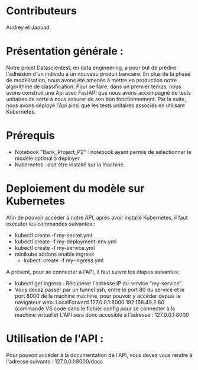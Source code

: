 # Contributeurs
Audrey et Jaouad 

# Présentation générale :

Notre projet Datascientest, en data engineering, a pour but de prédire l'adhésion d'un individu à un nouveau produit bancaire.
En plus de la phase de modèlisation, nous avons été amenés à mettre en production notre algorithme de classification.
Pour se faire, dans un premier temps,  nous avons construit une Api avec FastAPI que nous avons accompagné de tests unitaires de sorte à nous assurer de son bon fonctionnement. Par la suite, nous avons déployé l'Api ainsi que les tests unitaires associés en utilisant Kubernetes. 


# Prérequis
*  Notebook "Bank_Project_P2" : notebook ayant permis de selectionner le modèle optimal à déployer.
* Kubernetes : doit être installé sur la machine.

# Deploiement du modèle sur Kubernetes 

Afin de pouvoir accéder à notre API, après avoir installé Kubernetes, il faut exécuter les commandes suivantes :
* kubectl create -f my-secret.yml
* kubectl create -f my-deployment-env.yml
* kubectl create -f my-service.yml
* minikube addons enable ingress
  * kubectl create -f my-ingress.yml

A présent, pour se connecter à l'API,  il faut suivre les étapes suivantes: 
* kubectl get ingress : Récuperer  l'adresse IP du service "my-service". 
* Vous devez passer par un tunnel ssh, entre le port 80 du service et le port 8000 de la machine machine, pour pouvoir y accéder depuis le navigateur web:
LocalForward  127.0.0.1:8000 192.168.49.2:80 (commande VS code dans le fichier config pour se connecter à la machine virtuelle)
L'API sera donc accesible à l'adresse : 127.0.0.1:8000

# Utilisation de l'API :

Pour pouvoir accéder à la documentation de l'API, vous devez vous rendre à l'adresse suivante : 127.0.0.1:8000/docs
